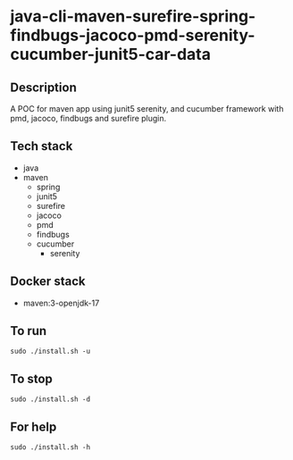 # java-cli-maven-surefire-spring-findbugs-jacoco-pmd-serenity-cucumber-junit5-car-data

## Description
A POC for maven app using junit5
serenity, and cucumber framework
 with pmd,
jacoco, findbugs and surefire plugin.

## Tech stack
- java
- maven
	- spring
  - junit5
  - surefire
  - jacoco
  - pmd
  - findbugs
  - cucumber
	- serenity



## Docker stack
- maven:3-openjdk-17

## To run
`sudo ./install.sh -u`

## To stop
`sudo ./install.sh -d`

## For help
`sudo ./install.sh -h`

